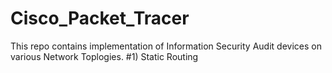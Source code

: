 # Cisco_Packet_Tracer
This repo contains implementation of Information Security Audit devices on various Network Toplogies.
#1) Static Routing 
